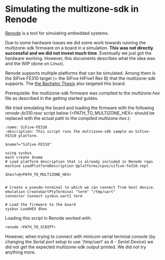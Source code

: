 # Simulating the multizone-sdk in Renode

[Renode](https://github.com/renode/renode/) is a tool for simulating embedded systems.

Due to some hardware issues we did some work towards running the multizone-sdk firmware on a board in a simulation.
**This was not directly successful and we did not invest much time**. Eventually we just got the hardware working.
However, this documents describes what the idea was and the WIP (done on Linux).

Renode supports multiple platforms that can be simulated. Among them is the SiFive FE310 target (= the SiFive HiFive1 Rev B) that the multizone-sdk supports. The [the Bachelor Thesis](./RA-on-Multzone_notes.md) also targeted this board.

Prerequisite: the multizone-sdk firmware was compiled to the _multizone.hex_ file as described in the getting started guides.

We tried simulating the board and loading the firmware with the following _renode-fe310.resc_ script below (<PATH_TO_MULTIZONE_HEX> should be replaced with the actual path to the compiled _multizone.hex_.):

```resc
:name: SiFive-FE310
:description: This script runs the multizone-sdk sample on SiFive-FE310 platform.

$name?="SiFive-FE310"

using sysbus
mach create $name
# Load platform description that is already included in Renode repo
machine LoadPlatformDescription @platforms/cpus/sifive-fe310.repl

$hex?=@<PATH_TO_MULTIZONE_HEX>


# Create a pseudo-terminal to which we can connect from host device.
emulation CreateUartPtyTerminal "term" "/tmp/uart"
connector Connect sysbus.uart1 term

# Load the firmware to the board
sysbus LoadHEX $hex

```

Loading this script in Renode worked with:

```sh
renode <PATH_TO_SCRIPT>
```

However, when trying to connect with minicom serial terminal console (by changing the _Serial port setup_ to use '/tmp/uart' as _A - Serial Device_) we did not get the expected multizone-sdk output printed.
We did not try anything more.
